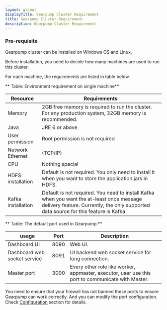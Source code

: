 ```yaml
---
layout: global
displayTitle: Gearpump Cluster Requirement
title: Gearpump Cluster Requirement
description: Gearpump Cluster Requirement
---
```


### Pre-requisite

Gearpump cluster can be installed on Windows OS and Linux.

Before installation, you need to decide how many machines are used to run this cluster.

For each machine, the requirements are listed in table below.

**  Table: Environment requirement on single machine**

Resource | Requirements
------------ | ---------------------------
Memory       | 2GB free memory is required to run the cluster. For any production system, 32GB memory is recommended.
Java	       | JRE 6 or above
User permission | Root permission is not required
Network	Ethernet |(TCP/IP)
CPU	| Nothing special
HDFS installation	| Default is not required. You only need to install it when you want to store the application jars in HDFS.
Kafka installation |	Default is not required. You need to install Kafka when you want the at-least once message delivery feature. Currently, the only supported data source for this feature is Kafka


**  Table: The default port used in Gearpump:**

| usage	| Port |	Description |
------------ | ---------------|------------
  Dashboard UI	| 8090	| Web UI.
Dashboard web socket service |	8091 |	UI backend web socket service for long connection.
Master port |	3000 |	Every other role like worker, appmaster, executor, user use this port to communicate with Master.

You need to ensure that your firewall has not banned these ports to ensure Gearpump can work correctly.
And you can modify the port configuration. Check [Configuration]("deployment-configuration.html") section for details.  
